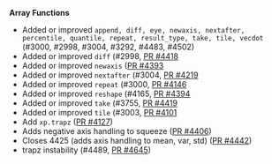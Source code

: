 **Array Functions**
- Added or improved `append, diff, eye, newaxis, nextafter, percentile, quantile, repeat, result_type, take, tile, vecdot` (#3000, #2998, #3004, #3292, #4483, #4502)
- Added or improved `diff` (#2998, [PR #4418](https://github.com/Bears-R-Us/arkouda/pull/4418)
- Added or improved `newaxis` ([PR #4393](https://github.com/Bears-R-Us/arkouda/pull/4393)
- Added or improved `nextafter` (#3004, [PR #4219](https://github.com/Bears-R-Us/arkouda/pull/4219)
- Added or improved `repeat` (#3000, [PR #4146](https://github.com/Bears-R-Us/arkouda/pull/4146)
- Added or improved `reshape` (#4165, [PR #4394](https://github.com/Bears-R-Us/arkouda/pull/4394)
- Added or improved `take` (#3755, [PR #4419](https://github.com/Bears-R-Us/arkouda/pull/4419)
- Added or improved `tile` (#3003, [PR #4101](https://github.com/Bears-R-Us/arkouda/pull/4101)
- Add `xp.trapz` ([PR #4127](https://github.com/Bears-R-Us/arkouda/pull/4127))
- Adds negative axis handling to squeeze ([PR #4406](https://github.com/Bears-R-Us/arkouda/pull/4406))
- Closes 4425 (adds axis handling to mean, var, std) ([PR #4442](https://github.com/Bears-R-Us/arkouda/pull/4442))
- trapz instability (#4489, [PR #4645](https://github.com/Bears-R-Us/arkouda/pull/4645))